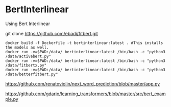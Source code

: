 # BertInterlinear
Using Bert Interlinear

git clone https://github.com/ebadi/fitbert.git

```
docker build -f Dockerfile -t bertinterlinear:latest . #This installs the models as well.
docker run -v=$PWD:/data/ bertinterlinear:latest /bin/bash -c "python3 /data/activebert.py"
docker run -v=$PWD:/data/ bertinterlinear:latest /bin/bash -c "python3 /data/fitbertx.py"
docker run -v=$PWD:/data/ bertinterlinear:latest /bin/bash -c "python3 /data/betterfitbert.py"
```


https://github.com/renatoviolin/next_word_prediction/blob/master/app.py

https://github.com/gdario/learning_transformers/blob/master/src/bert_example.py




